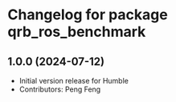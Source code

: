 # Changelog for package qrb_ros_benchmark

## 1.0.0 (2024-07-12)

- Initial version release for Humble
- Contributors: Peng Feng
